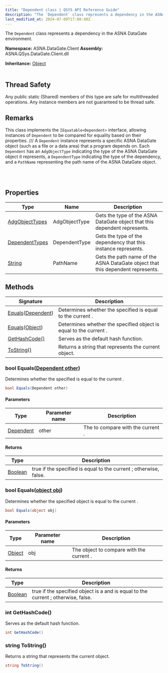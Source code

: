 ```yaml
---
title: "Dependent class | QSYS API Reference Guide"
description: "The `Dependent` class represents a dependency in the ASNA DataGate environment. "
last_modified_at: 2024-07-09T17:00:40Z
---
```


The `Dependent` class represents a dependency in the ASNA DataGate environment.

**Namespace:** ASNA.DataGate.Client
**Assembly:** ASNA.QSys.DataGate.Client.dll

**Inheritance:** [Object](https://docs.microsoft.com/en-us/dotnet/api/system.object)
<br>
<br>
## Thread Safety

Any public static (Shared) members of this type are safe for multithreaded operations. Any instance members are not guaranteed to be thread safe.

## Remarks
This class implements the `IEquatable<Dependent>` interface, allowing instances of `Dependent` to be compared for equality based on their properties.    /// A `Dependent` instance represents a specific ASNA DataGate object (such as a file or a data area) that a program depends on.
Each `Dependent` has an `AdgObjectType` indicating the type of the ASNA DataGate object it represents, a `DependentType` indicating the type of the dependency, and a `PathName` representing the path name of the ASNA DataGate object.

<br>
<br>

## Properties

| Type | Name | Description
| --- | --- | --- 
| [AdgObjectTypes](/reference/datagate/datagate-common/adg-object-types.html) | AdgObjectType | Gets the type of the ASNA DataGate object that this dependent represents. |
| [DependentTypes](/reference/datagate/datagate-common/dependent-types.html) | DependentType | Gets the type of the dependency that this instance represents. |
| [String](https://learn.microsoft.com/en-us/dotnet/api/system.string?view=net-8.0) | PathName | Gets the path name of the ASNA DataGate object that this dependent represents. |

## Methods

| Signature | Description |
| --- | --- |
| [Equals](#bool-equalsdependent-other)([Dependent](/reference/datagate/datagate-client/dependent.html)) | Determines whether the specified  is equal to the current .
| [Equals](#bool-equalsobject-obj)([Object](https://docs.microsoft.com/en-us/dotnet/api/system.object)) | Determines whether the specified object is equal to the current .
| [GetHashCode()](#int-gethashcode) | Serves as the default hash function.
| [ToString()](#string-tostring) | Returns a string that represents the current object.

### bool Equals([Dependent other](/reference/datagate/datagate-client/dependent.html))

Determines whether the specified  is equal to the current .

```cs
bool Equals(Dependent other)
```

#### Parameters

| Type | Parameter name | Description
| --- | --- | ---
| [Dependent](/reference/datagate/datagate-client/dependent.html) | other | The  to compare with the current .

#### Returns

| Type | Description
| --- | ---
| [Boolean](https://docs.microsoft.com/en-us/dotnet/api/system.boolean) | true if the specified  is equal to the current ; otherwise, false.

### bool Equals([object obj](https://docs.microsoft.com/en-us/dotnet/api/system.object))

Determines whether the specified object is equal to the current .

```cs
bool Equals(object obj)
```

#### Parameters

| Type | Parameter name | Description
| --- | --- | ---
| [Object](https://docs.microsoft.com/en-us/dotnet/api/system.object) | obj | The object to compare with the current .

#### Returns

| Type | Description
| --- | ---
| [Boolean](https://docs.microsoft.com/en-us/dotnet/api/system.boolean) | true if the specified object is a  and is equal to the current ; otherwise, false.

### int GetHashCode()

Serves as the default hash function.

```cs
int GetHashCode()
```

### string ToString()

Returns a string that represents the current object.

```cs
string ToString()
```
